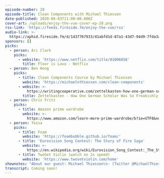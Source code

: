 ```yaml
---
episode-number: 28
episode-title: Clean Components with Michael Thiessen
date-published: 2020-08-03T11:00:00.000Z
cover-art: /uploads/enjoy-the-vue-cover-ep-28.png
rss-link: 'https://feeds.fireside.fm/enjoy-the-vue/rss'
audio-link: >-
  https://aphid.fireside.fm/d/1437767933/41abfd1d-87a1-43d7-94d9-7fda3a5120e1/dffa23b6-3e39-49b8-9e2e-41dc4e347210.mp3
sponsors: []
picks:
  - person: Ari Clark
    picks:
      - website: 'https://www.netflix.com/title/81006858'
        title: Floor is Lava - Netflix
  - person: Ben Hong
    picks:
      - title: Clean Components Course by Michael Thiessen
        website: 'https://michaelnthiessen.com/clean-components'
      - website: >-
          https://writingcooperative.com/zettelkasten-how-one-german-scholar-was-so-freakishly-productive-997e4e0ca125
        title: Zettelkasten - How One German Scholar Was So Freakishly Productive
  - person: Chris Fritz
    picks:
      - title: Amazon prime wardrobe
        website: >-
          https://www.amazon.com/learn-more-prime-wardrobe/b?ie=UTF8&node=16122413011
  - person: Tessa
    picks:
      - title: Foam
        website: 'https://foambubble.github.io/foam/'
      - title: 'Eurovision Song Contest: The Story of Fire Saga'
        website: >-
          https://en.wikipedia.org/wiki/Eurovision_Song_Contest:_The_Story_of_Fire_Saga
      - title: TwoSet Violin (watch on 2x speed)
        website: 'https://www.twosetviolin.com/home'
shownotes: "About our guest: Michael Thiessen\n- [Twitter @MichaelThiessen](https://twitter.com/MichaelThiessen)\n- [Michael Thiessen](https://michaelnthiessen.com/)\_\n\nWelcome to Enjoy the Vue!  Today, we have special guest, Michael Thiessen, a developer at Vidyard.  He also writes a lot about Vue on his blog and creates courses and videos. We will find out how Michael got started with Vue and what his motivation was. We will discuss reusable components, what it means to have a clean versus a reusable component, gold plating, Dunning-Kruger effect, and when to use provide and inject.”  Chris gives a really useful tip on what he does when he refactors components. Have you heard of “The 6 Levels of Reusability?”  Download this episode now to find out more! \n\n## Outline\n[00:00:45] Michael talks about his blog and how he got started with Vue, what his motivation was, and what his first blog post was about. \n\n[00:03:21] Reusable components is discussed as well as the biggest pain points that people run into when creating reusable components and what people responded most to. \n \n[00:08:16] Tessa asks Michael how would we know when you would reach for something like this inheritable slot in slot solution, since it his recent newsletters he talks about the idea of 6 levels of reusability and is this a tool that developers can use? He also tells us what the process was like to identify the architecture patterns and how he came up with that. \n\n[00:10:02] Michael tells what it means it means to have a component that is clean versus a reusable component. \n\n[00:14:50] Tessa wants to know how Michael comes up with his ideas and she refers to talk he did at VueConf Toronto 2019.\n\n[00:16:38] Chris asks Michael what patterns he’s used in the past that he most regrets. He also tells us why middleware was such a headache after he implemented it. \n\n[00:19:53] Michael tells us the component he’s been responsible for that he’s regretted the most. He mentions a blog post he wrote about this. He also mentions the gold plating syndrome. \n\n[00:27:19] Tessa asks Michael if she was a developer coming into a project and thinking I want to build a library, how do I decide what works for me or how do I find a balance there?\n\n[00:33:19] Chris gives us a really useful tip when he refactors components. \n\n[00:42:24] Tessa wants to know when Michael’s blog post will come out about when to use provide and inject and how it’s different from dependency injection. \n\n[00:47:30] We wrap up here by finding out where you can find Michael on the internet.\n\nMichael's pick:\n- [Kobo e-Reader](https://us.kobobooks.com/)\n\nResources mentioned\n- [Michael’s Medium Blog Post-“Checklist for Writing Highly Reusable Components in React and Vue](https://medium.com/hackernoon/checklist-for-writing-highly-reusable-components-in-react-and-vue-531f963864bd).”\n- [“The Paradox of Abstraction: When Good Code is Bad Code” by Michael Thiessen](https://michaelnthiessen.com/paradox-of-abstraction)\n- [Dunning-Kruger effect](https://en.wikipedia.org/wiki/Dunning%E2%80%93Kruger_effect)\n- [Gold plating (project management)](https://en.wikipedia.org/wiki/Gold_plating_(project_management)#:~:text=From%2520Wikipedia%252C%2520the%2520free%2520encyclopedia,the%2520point%2520of%2520diminishing%2520returns.)\n- [Provide/Inject Have Nothing to Do With Dependency Injection by Michael Thiessen](https://michaelnthiessen.com/provide-inject-not-dependency-injection/)"
transcript: Coming soon!
---
```

